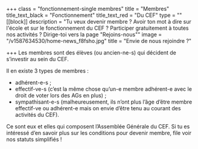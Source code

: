 +++
class = "fonctionnement-single membres"
title = "Membres"
title_text_black = "Fonctionnement"
title_text_red = "Du CEF"
type = ""
[[block]]
description = "Tu veux devenir membre ? Avoir ton mot à dire sur l'école et sur le fonctionnement du CEF ? Participer gratuitement à toutes nos activités ? Dirige-toi vers la page \"Rejoins-nous\""
image = "/v1587634530/home-news_f8fsho.jpg"
title = "Envie de nous rejoindre ?"

+++
Les membres sont des élèves (ou ancien-ne-s) qui décident de s’investir au sein du CEF.

Il en existe 3 types de membres :

* adhérent-e-s ;
* effectif-ve-s (c’est la même chose qu’un-e membre adhérent-e avec le droit de voter lors des AGs en plus) ;
* sympathisant-e-s (malheureusement, ils n’ont plus l’âge d’être membre effectif-ve ou adhérent-e mais on envie d’être tenu au courant des activités du CEF).

Ce sont eux et elles qui composent l’Assemblée Générale du CEF. Si tu es intéressé d’en savoir plus sur les conditions pour devenir membre, file voir nos statuts simplifiés !
